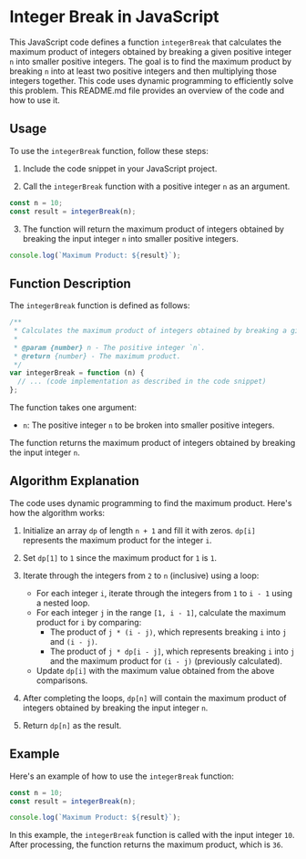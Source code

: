 # Integer Break in JavaScript

This JavaScript code defines a function `integerBreak` that calculates the maximum product of integers obtained by breaking a given positive integer `n` into smaller positive integers. The goal is to find the maximum product by breaking `n` into at least two positive integers and then multiplying those integers together. This code uses dynamic programming to efficiently solve this problem. This README.md file provides an overview of the code and how to use it.

## Usage

To use the `integerBreak` function, follow these steps:

1. Include the code snippet in your JavaScript project.

2. Call the `integerBreak` function with a positive integer `n` as an argument.

```javascript
const n = 10;
const result = integerBreak(n);
```

3. The function will return the maximum product of integers obtained by breaking the input integer `n` into smaller positive integers.

```javascript
console.log(`Maximum Product: ${result}`);
```

## Function Description

The `integerBreak` function is defined as follows:

```javascript
/**
 * Calculates the maximum product of integers obtained by breaking a given positive integer `n` into smaller positive integers.
 *
 * @param {number} n - The positive integer `n`.
 * @return {number} - The maximum product.
 */
var integerBreak = function (n) {
  // ... (code implementation as described in the code snippet)
};
```

The function takes one argument:

- `n`: The positive integer `n` to be broken into smaller positive integers.

The function returns the maximum product of integers obtained by breaking the input integer `n`.

## Algorithm Explanation

The code uses dynamic programming to find the maximum product. Here's how the algorithm works:

1. Initialize an array `dp` of length `n + 1` and fill it with zeros. `dp[i]` represents the maximum product for the integer `i`.

2. Set `dp[1]` to `1` since the maximum product for `1` is `1`.

3. Iterate through the integers from `2` to `n` (inclusive) using a loop:

   - For each integer `i`, iterate through the integers from `1` to `i - 1` using a nested loop.
   - For each integer `j` in the range `[1, i - 1]`, calculate the maximum product for `i` by comparing:
     - The product of `j * (i - j)`, which represents breaking `i` into `j` and `(i - j)`.
     - The product of `j * dp[i - j]`, which represents breaking `i` into `j` and the maximum product for `(i - j)` (previously calculated).
   - Update `dp[i]` with the maximum value obtained from the above comparisons.

4. After completing the loops, `dp[n]` will contain the maximum product of integers obtained by breaking the input integer `n`.

5. Return `dp[n]` as the result.

## Example

Here's an example of how to use the `integerBreak` function:

```javascript
const n = 10;
const result = integerBreak(n);

console.log(`Maximum Product: ${result}`);
```

In this example, the `integerBreak` function is called with the input integer `10`. After processing, the function returns the maximum product, which is `36`.
